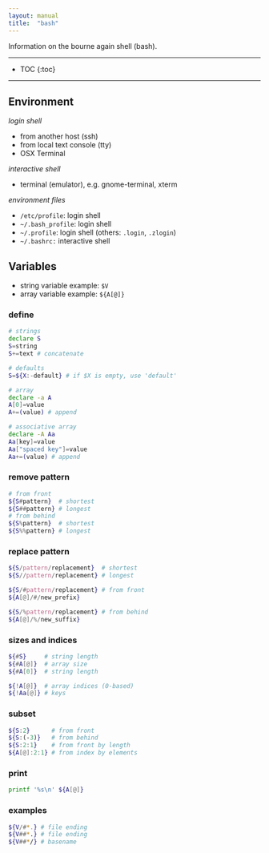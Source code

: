 ```yaml
---
layout: manual
title:  "bash"
---
```


Information on the bourne again shell (bash).

---

* TOC
{:toc}

---

## Environment

*login shell*  

* from another host (ssh)  
* from local text console (tty)  
* OSX Terminal

*interactive shell*

* terminal (emulator), e.g. gnome-terminal, xterm

*environment files*

* `/etc/profile`: login shell
* `~/.bash_profile`: login shell
* `~/.profile`: login shell (others: `.login`, `.zlogin`)
* `~/.bashrc:` interactive shell

## Variables

* string variable example: `$V`
* array variable example: `${A[@]}`

### define

```bash
# strings
declare S
S=string
S+=text # concatenate

# defaults
S=${X:-default} # if $X is empty, use 'default'

# array
declare -a A
A[0]=value
A+=(value) # append

# associative array
declare -A Aa
Aa[key]=value
Aa["spaced key"]=value
Aa+=(value) # append
```

### remove pattern

```bash
# from front
${S#pattern}  # shortest
${S##pattern} # longest
# from behind
${S%pattern}  # shortest
${S%%pattern} # longest
```

### replace pattern

```bash
${S/pattern/replacement}  # shortest
${S//pattern/replacement} # longest

${S/#pattern/replacement} # from front
${A[@]/#/new_prefix}

${S/%pattern/replacement} # from behind
${A[@]/%/new_suffix}
```

### sizes and indices

```bash
${#S}     # string length
${#A[@]}  # array size
${#A[0]}  # string length

${!A[@]}  # array indices (0-based)
${!Aa[@]} # keys
```

### subset

```bash
${S:2}      # from front
${S:(-3)}   # from behind
${S:2:1}    # from front by length
${A[@]:2:1} # from index by elements
```

### print

```bash
printf '%s\n' ${A[@]}
```

### examples

```bash
${V/#*.} # file ending
${V##*.} # file ending
${V##*/} # basename
```


